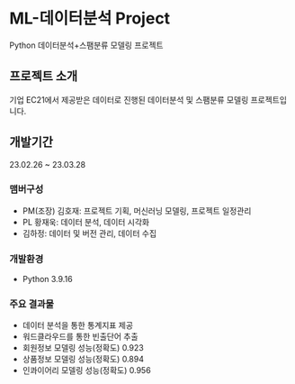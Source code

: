 # ML-데이터분석 Project
Python 데이터분석+스팸분류 모델링 프로젝트

## 프로젝트 소개
기업 EC21에서 제공받은 데이터로 진행된 데이터분석 및 스팸분류 모델링 프로젝트입니다.

## 개발기간
23.02.26 ~ 23.03.28

### 맴버구성
* PM(조장) 김호재: 프로젝트 기획, 머신러닝 모델링, 프로젝트 일정관리
* PL 황재욱: 데이터 분석, 데이터 시각화
* 김하정: 데이터 및 버전 관리, 데이터 수집

### 개발환경
* Python 3.9.16

### 주요 결과물
* 데이터 분석을 통한 통계지표 제공
* 워드클라우드를 통한 빈출단어 추출
* 회원정보 모델링 성능(정확도) 0.923
* 상품정보 모델링 성능(정확도) 0.894
* 인콰이어리 모델링 성능(정확도) 0.956
